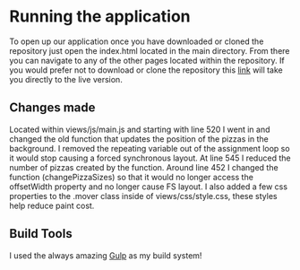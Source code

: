 # Running the application

To open up our application once you have downloaded or cloned the repository just open the index.html located in the main directory.
From there you can navigate to any of the other pages located within the repository. If you would prefer not to download or clone the repository
this [link](http://tmurph850.github.io/project-4/) will take you directly to the live version.


## Changes made
Located within views/js/main.js and starting with line 520 I went in and changed the old function that updates the position of the pizzas
in the background. I removed the repeating variable out of the assignment loop so it would stop causing a forced synchronous layout. At line 545
I reduced the number of pizzas created by the function. Around line 452 I changed the function (changePizzaSizes) so that it would no longer access
the offsetWidth property and no longer cause FS layout.
I also added a few css properties to the .mover class inside of views/css/style.css, these styles help reduce paint cost.

## Build Tools

I used the always amazing [Gulp](http://gulpjs.com/) as my build system!
